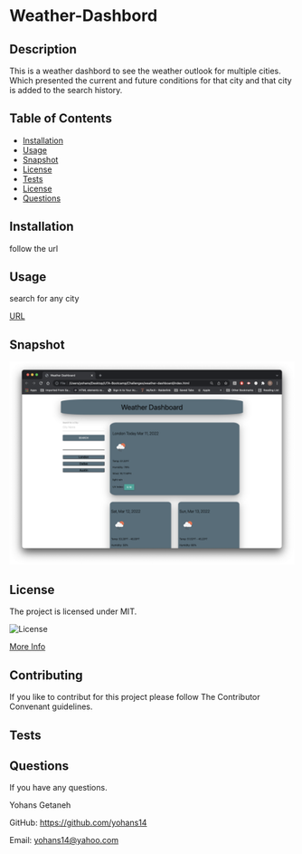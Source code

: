 # Weather-Dashbord

## Description

This is a weather dashbord to see the weather outlook for multiple cities. Which presented the current and future conditions for that city and that city is added to the search history. 

## Table of Contents

- [Installation](#installation)
- [Usage](#usage)
- [Snapshot](#snapshot)
- [License](#license)
- [Tests](#tests)
- [License](#license)
- [Questions](#questions)

## Installation

follow the url

## Usage

search for any city 

[URL](https://yohans14.github.io/weather-dashboard/)


## Snapshot

![project screenshot](./assets/images/weatherdashboard.png)


## License

The project is licensed under MIT.

![License](https://img.shields.io/badge/License-MIT-blue.svg)

[More Info](https://choosealicense.com/licenses/)

## Contributing

If you like to contribut for this project please follow The Contributor Convenant guidelines.

## Tests

## Questions

If you have any questions.

Yohans Getaneh

GitHub: https://github.com/yohans14

Email: yohans14@yahoo.com
